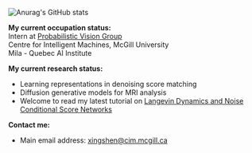 ![Anurag's GitHub stats](https://github-readme-stats.vercel.app/api?username=AntonioShen&show_icons=true)

**My current occupation status:**  
Intern at [Probabilistic Vision Group](https://www.cim.mcgill.ca/~pvg/)  
Centre for Intelligent Machines, McGill University  
Mila - Quebec AI Institute

**My current research status:**  
- Learning representations in denoising score matching  
- Diffusion generative models for MRI analysis  
- Welcome to read my latest tutorial on [Langevin Dynamics and Noise Conditional Score Networks](https://docs.google.com/presentation/d/1pUA8ioQYGd-fFiRmwPQ43hqx-nimJH_k/edit?usp=share_link&ouid=100901179751058198976&rtpof=true&sd=true)

**Contact me:**  
- Main email address: xingshen@cim.mcgill.ca
